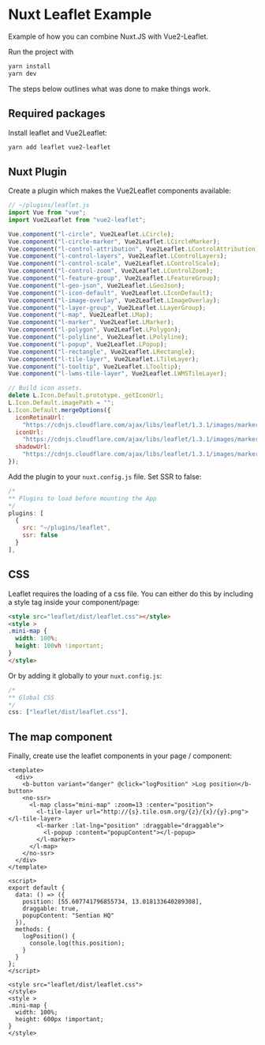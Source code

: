 # Nuxt Leaflet Example

Example of how you can combine Nuxt.JS with Vue2-Leaflet.

Run the project with

```bash
yarn install
yarn dev
```

The steps below outlines what was done to make things work.

## Required packages

Install leaflet and Vue2Leaflet:

```bash
yarn add leaflet vue2-leaflet
```

## Nuxt Plugin

Create a plugin which makes the Vue2Leaflet components available:

```js
// ~/plugins/leaflet.js
import Vue from "vue";
import Vue2Leaflet from "vue2-leaflet";

Vue.component("l-circle", Vue2Leaflet.LCircle);
Vue.component("l-circle-marker", Vue2Leaflet.LCircleMarker);
Vue.component("l-control-attribution", Vue2Leaflet.LControlAttribution);
Vue.component("l-control-layers", Vue2Leaflet.LControlLayers);
Vue.component("l-control-scale", Vue2Leaflet.LControlScale);
Vue.component("l-control-zoom", Vue2Leaflet.LControlZoom);
Vue.component("l-feature-group", Vue2Leaflet.LFeatureGroup);
Vue.component("l-geo-json", Vue2Leaflet.LGeoJson);
Vue.component("l-icon-default", Vue2Leaflet.LIconDefault);
Vue.component("l-image-overlay", Vue2Leaflet.LImageOverlay);
Vue.component("l-layer-group", Vue2Leaflet.LLayerGroup);
Vue.component("l-map", Vue2Leaflet.LMap);
Vue.component("l-marker", Vue2Leaflet.LMarker);
Vue.component("l-polygon", Vue2Leaflet.LPolygon);
Vue.component("l-polyline", Vue2Leaflet.LPolyline);
Vue.component("l-popup", Vue2Leaflet.LPopup);
Vue.component("l-rectangle", Vue2Leaflet.LRectangle);
Vue.component("l-tile-layer", Vue2Leaflet.LTileLayer);
Vue.component("l-tooltip", Vue2Leaflet.LTooltip);
Vue.component("l-lwms-tile-layer", Vue2Leaflet.LWMSTileLayer);

// Build icon assets.
delete L.Icon.Default.prototype._getIconUrl;
L.Icon.Default.imagePath = "";
L.Icon.Default.mergeOptions({
  iconRetinaUrl:
    "https://cdnjs.cloudflare.com/ajax/libs/leaflet/1.3.1/images/marker-icon-2x.png",
  iconUrl:
    "https://cdnjs.cloudflare.com/ajax/libs/leaflet/1.3.1/images/marker-icon.png",
  shadowUrl:
    "https://cdnjs.cloudflare.com/ajax/libs/leaflet/1.3.1/images/marker-shadow.png"
});
```

Add the plugin to your `nuxt.config.js` file. Set SSR to false:

```js
/*
** Plugins to load before mounting the App
*/
plugins: [
  {
    src: "~/plugins/leaflet",
    ssr: false
  }
],
```

## CSS

Leaflet requires the loading of a css file. You can either do this by including a style tag inside your component/page:

```html
<style src="leaflet/dist/leaflet.css"></style>
<style >
.mini-map {
  width: 100%;
  height: 100vh !important;
}
</style>
```

Or by adding it globally to your `nuxt.config.js`:

```js
/*
** Global CSS
*/
css: ["leaflet/dist/leaflet.css"],
```

## The map component

Finally, create use the leaflet components in your page / component:

```vue
<template>
  <div>
    <b-button variant="danger" @click="logPosition" >Log position</b-button>
    <no-ssr>
      <l-map class="mini-map" :zoom=13 :center="position">
        <l-tile-layer url="http://{s}.tile.osm.org/{z}/{x}/{y}.png"></l-tile-layer>
        <l-marker :lat-lng="position" :draggable="draggable">
          <l-popup :content="popupContent"></l-popup>
        </l-marker>
      </l-map>
    </no-ssr>
  </div>
</template>

<script>
export default {
  data: () => ({
    position: [55.607741796855734, 13.018133640289308],
    draggable: true,
    popupContent: "Sentian HQ"
  }),
  methods: {
    logPosition() {
      console.log(this.position);
    }
  }
};
</script>

<style src="leaflet/dist/leaflet.css">
</style>
<style >
.mini-map {
  width: 100%;
  height: 600px !important;
}
</style>
```
